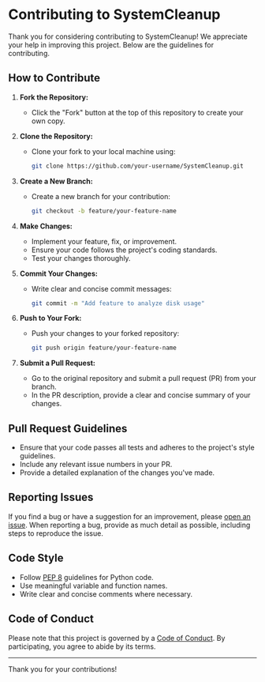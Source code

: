 # Contributing to SystemCleanup

Thank you for considering contributing to SystemCleanup! We appreciate your help in improving this project. Below are the guidelines for contributing.

## How to Contribute

1. **Fork the Repository:**
   - Click the "Fork" button at the top of this repository to create your own copy.
   
2. **Clone the Repository:**
   - Clone your fork to your local machine using:
     ```bash
     git clone https://github.com/your-username/SystemCleanup.git
     ```

3. **Create a New Branch:**
   - Create a new branch for your contribution:
     ```bash
     git checkout -b feature/your-feature-name
     ```

4. **Make Changes:**
   - Implement your feature, fix, or improvement.
   - Ensure your code follows the project's coding standards.
   - Test your changes thoroughly.

5. **Commit Your Changes:**
   - Write clear and concise commit messages:
     ```bash
     git commit -m "Add feature to analyze disk usage"
     ```

6. **Push to Your Fork:**
   - Push your changes to your forked repository:
     ```bash
     git push origin feature/your-feature-name
     ```

7. **Submit a Pull Request:**
   - Go to the original repository and submit a pull request (PR) from your branch.
   - In the PR description, provide a clear and concise summary of your changes.

## Pull Request Guidelines

- Ensure that your code passes all tests and adheres to the project's style guidelines.
- Include any relevant issue numbers in your PR.
- Provide a detailed explanation of the changes you've made.

## Reporting Issues

If you find a bug or have a suggestion for an improvement, please [open an issue](https://github.com/your-username/SystemCleanup/issues). When reporting a bug, provide as much detail as possible, including steps to reproduce the issue.

## Code Style

- Follow [PEP 8](https://pep8.org/) guidelines for Python code.
- Use meaningful variable and function names.
- Write clear and concise comments where necessary.

## Code of Conduct

Please note that this project is governed by a [Code of Conduct](CODE_OF_CONDUCT.md). By participating, you agree to abide by its terms.

---

Thank you for your contributions!
